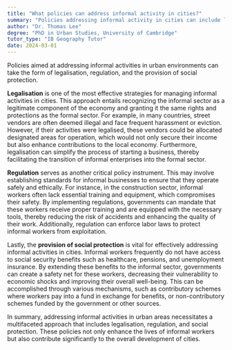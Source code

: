 ```yaml
---
title: "What policies can address informal activity in cities?"
summary: "Policies addressing informal activity in cities can include legalisation, regulation, and provision of social protection."
author: "Dr. Thomas Lee"
degree: "PhD in Urban Studies, University of Cambridge"
tutor_type: "IB Geography Tutor"
date: 2024-03-01
---
```


Policies aimed at addressing informal activities in urban environments can take the form of legalisation, regulation, and the provision of social protection.

**Legalisation** is one of the most effective strategies for managing informal activities in cities. This approach entails recognizing the informal sector as a legitimate component of the economy and granting it the same rights and protections as the formal sector. For example, in many countries, street vendors are often deemed illegal and face frequent harassment or eviction. However, if their activities were legalised, these vendors could be allocated designated areas for operation, which would not only secure their income but also enhance contributions to the local economy. Furthermore, legalisation can simplify the process of starting a business, thereby facilitating the transition of informal enterprises into the formal sector.

**Regulation** serves as another critical policy instrument. This may involve establishing standards for informal businesses to ensure that they operate safely and ethically. For instance, in the construction sector, informal workers often lack essential training and equipment, which compromises their safety. By implementing regulations, governments can mandate that these workers receive proper training and are equipped with the necessary tools, thereby reducing the risk of accidents and enhancing the quality of their work. Additionally, regulation can enforce labor laws to protect informal workers from exploitation.

Lastly, the **provision of social protection** is vital for effectively addressing informal activities in cities. Informal workers frequently do not have access to social security benefits such as healthcare, pensions, and unemployment insurance. By extending these benefits to the informal sector, governments can create a safety net for these workers, decreasing their vulnerability to economic shocks and improving their overall well-being. This can be accomplished through various mechanisms, such as contributory schemes where workers pay into a fund in exchange for benefits, or non-contributory schemes funded by the government or other sources.

In summary, addressing informal activities in urban areas necessitates a multifaceted approach that includes legalisation, regulation, and social protection. These policies not only enhance the lives of informal workers but also contribute significantly to the overall development of cities.
    
